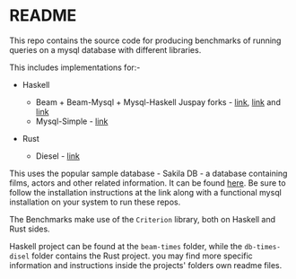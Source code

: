 # README

This repo contains the source code for producing benchmarks of running queries on a mysql database with different libraries.

This includes implementations for:-

* Haskell
  - Beam + Beam-Mysql + Mysql-Haskell Juspay forks - [link](https://github.com/juspay/beam), [link](https://github.com/juspay/beam-mysql) and [link](https://github.com/juspay/mysql-haskell)
  - Mysql-Simple - [link](https://hackage.haskell.org/package/mysql-simple)
  
* Rust
  - Diesel - [link](https://diesel.rs/)

This uses the popular sample database - Sakila DB - a database containing films, actors and other related information. It can be found [here](https://dev.mysql.com/doc/sakila/en/). Be sure to follow the installation instructions at the link along with a functional mysql installation on your system to run these repos.

The Benchmarks make use of the `Criterion` library, both on Haskell and Rust sides.

Haskell project can be found at the `beam-times` folder, while the `db-times-disel` folder contains the Rust project.
you may find more specific information and instructions inside the projects' folders own readme files.
